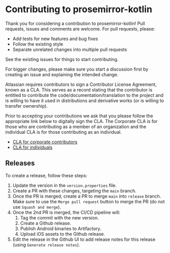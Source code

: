 # Contributing to prosemirror-kotlin

Thank you for considering a contribution to prosemirror-kotlin! Pull requests, issues and comments are welcome. For pull requests, please:

* Add tests for new features and bug fixes
* Follow the existing style
* Separate unrelated changes into multiple pull requests

See the existing issues for things to start contributing.

For bigger changes, please make sure you start a discussion first by creating an issue and explaining the intended change.

Atlassian requires contributors to sign a Contributor License Agreement, known as a CLA. This serves as a record stating that the contributor is entitled to contribute the code/documentation/translation to the project and is willing to have it used in distributions and derivative works (or is willing to transfer ownership).

Prior to accepting your contributions we ask that you please follow the appropriate link below to digitally sign the CLA. The Corporate CLA is for those who are contributing as a member of an organization and the individual CLA is for those contributing as an individual.

* [CLA for corporate contributors](https://opensource.atlassian.com/corporate)
* [CLA for individuals](https://opensource.atlassian.com/individual)

## Releases
To create a release, follow these steps:
1. Update the version in the `version.properties` file.
2. Create a PR with these changes, targeting the `main` branch.
3. Once the PR is merged, create a PR to merge `main` into `release` branch. Make sure to use the `Merge pull request` button to merge the PR (do not use `Squash and merge`).
4. Once the 2nd PR is merged, the CI/CD pipeline will:
   1. Tag the commit with the new version.
   2. Create a Github release.
   3. Publish Android binaries to Artifactory.
   4. Upload iOS assets to the Github release.
5. Edit the release in the Github UI to add release notes for this release (using `Generate release notes`).
